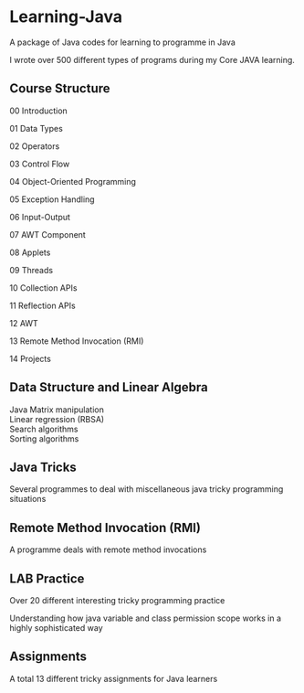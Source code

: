 # Learning-Java
A package of Java codes for learning to programme in Java

 I wrote over 500 different types of programs during my Core JAVA learning.

## Course Structure

00 Introduction

01 Data Types

02 Operators

03 Control Flow

04 Object-Oriented Programming

05 Exception Handling 

06 Input-Output 

07 AWT Component

08 Applets

09 Threads

10 Collection APIs

11 Reflection APIs

12 AWT

13 Remote Method Invocation (RMI)

14 Projects


## Data Structure and Linear Algebra

Java Matrix manipulation <br>
Linear regression (RBSA) <br>
Search algorithms <br>
Sorting algorithms <br>

## Java Tricks

Several programmes to deal with miscellaneous java tricky programming situations  

## Remote Method Invocation (RMI)

A programme deals with remote method invocations

## LAB Practice

Over 20 different interesting tricky programming practice

Understanding how java variable and class permission scope works in a highly sophisticated way

## Assignments

A total 13 different tricky assignments for Java learners 

